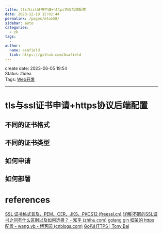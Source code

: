 ```yaml
---
title: tls与ssl证书申请+https协议后端配置
date: 2023-12-19 15:02:44
permalink: /pages/d4ab58/
sidebar: auto
categories:
  - zk
tags:
  - 
author: 
  name: asafield
  link: https://github.com/Asafield
---
```


create date: 2023-06-05 19:54  
Status: #idea  
Tags: [Web开发](Web开发)

---

# tls与ssl证书申请+https协议后端配置
## 不同的证书格式

## 不同的证书类型

## 如何申请

## 如何部署

# references
[SSL 证书格式普及，PEM、CER、JKS、PKCS12 (freessl.cn)](https://blog.freessl.cn/ssl-cert-format-introduce/)
[详解|不同的SSL证书之间有什么区别以及如何选择？ - 知乎 (zhihu.com)](https://zhuanlan.zhihu.com/p/148869546)
[golang gin 框架的 https 配置 - wang_yb - 博客园 (cnblogs.com)](https://www.cnblogs.com/wang_yb/p/14593606.html)
[Go和HTTPS | Tony Bai](https://tonybai.com/2015/04/30/go-and-https/)
